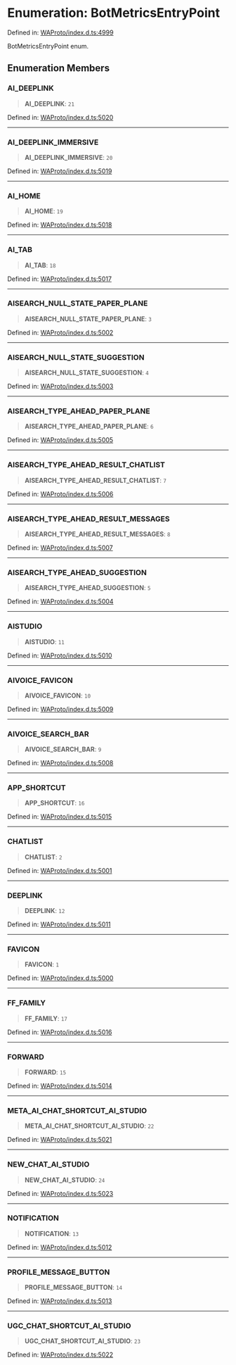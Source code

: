 # Enumeration: BotMetricsEntryPoint

Defined in: [WAProto/index.d.ts:4999](https://github.com/Fokusdotid/bail/blob/82f46c566476ac566bfd781dede14412fcdfb787/WAProto/index.d.ts#L4999)

BotMetricsEntryPoint enum.

## Enumeration Members

### AI\_DEEPLINK

> **AI\_DEEPLINK**: `21`

Defined in: [WAProto/index.d.ts:5020](https://github.com/Fokusdotid/bail/blob/82f46c566476ac566bfd781dede14412fcdfb787/WAProto/index.d.ts#L5020)

***

### AI\_DEEPLINK\_IMMERSIVE

> **AI\_DEEPLINK\_IMMERSIVE**: `20`

Defined in: [WAProto/index.d.ts:5019](https://github.com/Fokusdotid/bail/blob/82f46c566476ac566bfd781dede14412fcdfb787/WAProto/index.d.ts#L5019)

***

### AI\_HOME

> **AI\_HOME**: `19`

Defined in: [WAProto/index.d.ts:5018](https://github.com/Fokusdotid/bail/blob/82f46c566476ac566bfd781dede14412fcdfb787/WAProto/index.d.ts#L5018)

***

### AI\_TAB

> **AI\_TAB**: `18`

Defined in: [WAProto/index.d.ts:5017](https://github.com/Fokusdotid/bail/blob/82f46c566476ac566bfd781dede14412fcdfb787/WAProto/index.d.ts#L5017)

***

### AISEARCH\_NULL\_STATE\_PAPER\_PLANE

> **AISEARCH\_NULL\_STATE\_PAPER\_PLANE**: `3`

Defined in: [WAProto/index.d.ts:5002](https://github.com/Fokusdotid/bail/blob/82f46c566476ac566bfd781dede14412fcdfb787/WAProto/index.d.ts#L5002)

***

### AISEARCH\_NULL\_STATE\_SUGGESTION

> **AISEARCH\_NULL\_STATE\_SUGGESTION**: `4`

Defined in: [WAProto/index.d.ts:5003](https://github.com/Fokusdotid/bail/blob/82f46c566476ac566bfd781dede14412fcdfb787/WAProto/index.d.ts#L5003)

***

### AISEARCH\_TYPE\_AHEAD\_PAPER\_PLANE

> **AISEARCH\_TYPE\_AHEAD\_PAPER\_PLANE**: `6`

Defined in: [WAProto/index.d.ts:5005](https://github.com/Fokusdotid/bail/blob/82f46c566476ac566bfd781dede14412fcdfb787/WAProto/index.d.ts#L5005)

***

### AISEARCH\_TYPE\_AHEAD\_RESULT\_CHATLIST

> **AISEARCH\_TYPE\_AHEAD\_RESULT\_CHATLIST**: `7`

Defined in: [WAProto/index.d.ts:5006](https://github.com/Fokusdotid/bail/blob/82f46c566476ac566bfd781dede14412fcdfb787/WAProto/index.d.ts#L5006)

***

### AISEARCH\_TYPE\_AHEAD\_RESULT\_MESSAGES

> **AISEARCH\_TYPE\_AHEAD\_RESULT\_MESSAGES**: `8`

Defined in: [WAProto/index.d.ts:5007](https://github.com/Fokusdotid/bail/blob/82f46c566476ac566bfd781dede14412fcdfb787/WAProto/index.d.ts#L5007)

***

### AISEARCH\_TYPE\_AHEAD\_SUGGESTION

> **AISEARCH\_TYPE\_AHEAD\_SUGGESTION**: `5`

Defined in: [WAProto/index.d.ts:5004](https://github.com/Fokusdotid/bail/blob/82f46c566476ac566bfd781dede14412fcdfb787/WAProto/index.d.ts#L5004)

***

### AISTUDIO

> **AISTUDIO**: `11`

Defined in: [WAProto/index.d.ts:5010](https://github.com/Fokusdotid/bail/blob/82f46c566476ac566bfd781dede14412fcdfb787/WAProto/index.d.ts#L5010)

***

### AIVOICE\_FAVICON

> **AIVOICE\_FAVICON**: `10`

Defined in: [WAProto/index.d.ts:5009](https://github.com/Fokusdotid/bail/blob/82f46c566476ac566bfd781dede14412fcdfb787/WAProto/index.d.ts#L5009)

***

### AIVOICE\_SEARCH\_BAR

> **AIVOICE\_SEARCH\_BAR**: `9`

Defined in: [WAProto/index.d.ts:5008](https://github.com/Fokusdotid/bail/blob/82f46c566476ac566bfd781dede14412fcdfb787/WAProto/index.d.ts#L5008)

***

### APP\_SHORTCUT

> **APP\_SHORTCUT**: `16`

Defined in: [WAProto/index.d.ts:5015](https://github.com/Fokusdotid/bail/blob/82f46c566476ac566bfd781dede14412fcdfb787/WAProto/index.d.ts#L5015)

***

### CHATLIST

> **CHATLIST**: `2`

Defined in: [WAProto/index.d.ts:5001](https://github.com/Fokusdotid/bail/blob/82f46c566476ac566bfd781dede14412fcdfb787/WAProto/index.d.ts#L5001)

***

### DEEPLINK

> **DEEPLINK**: `12`

Defined in: [WAProto/index.d.ts:5011](https://github.com/Fokusdotid/bail/blob/82f46c566476ac566bfd781dede14412fcdfb787/WAProto/index.d.ts#L5011)

***

### FAVICON

> **FAVICON**: `1`

Defined in: [WAProto/index.d.ts:5000](https://github.com/Fokusdotid/bail/blob/82f46c566476ac566bfd781dede14412fcdfb787/WAProto/index.d.ts#L5000)

***

### FF\_FAMILY

> **FF\_FAMILY**: `17`

Defined in: [WAProto/index.d.ts:5016](https://github.com/Fokusdotid/bail/blob/82f46c566476ac566bfd781dede14412fcdfb787/WAProto/index.d.ts#L5016)

***

### FORWARD

> **FORWARD**: `15`

Defined in: [WAProto/index.d.ts:5014](https://github.com/Fokusdotid/bail/blob/82f46c566476ac566bfd781dede14412fcdfb787/WAProto/index.d.ts#L5014)

***

### META\_AI\_CHAT\_SHORTCUT\_AI\_STUDIO

> **META\_AI\_CHAT\_SHORTCUT\_AI\_STUDIO**: `22`

Defined in: [WAProto/index.d.ts:5021](https://github.com/Fokusdotid/bail/blob/82f46c566476ac566bfd781dede14412fcdfb787/WAProto/index.d.ts#L5021)

***

### NEW\_CHAT\_AI\_STUDIO

> **NEW\_CHAT\_AI\_STUDIO**: `24`

Defined in: [WAProto/index.d.ts:5023](https://github.com/Fokusdotid/bail/blob/82f46c566476ac566bfd781dede14412fcdfb787/WAProto/index.d.ts#L5023)

***

### NOTIFICATION

> **NOTIFICATION**: `13`

Defined in: [WAProto/index.d.ts:5012](https://github.com/Fokusdotid/bail/blob/82f46c566476ac566bfd781dede14412fcdfb787/WAProto/index.d.ts#L5012)

***

### PROFILE\_MESSAGE\_BUTTON

> **PROFILE\_MESSAGE\_BUTTON**: `14`

Defined in: [WAProto/index.d.ts:5013](https://github.com/Fokusdotid/bail/blob/82f46c566476ac566bfd781dede14412fcdfb787/WAProto/index.d.ts#L5013)

***

### UGC\_CHAT\_SHORTCUT\_AI\_STUDIO

> **UGC\_CHAT\_SHORTCUT\_AI\_STUDIO**: `23`

Defined in: [WAProto/index.d.ts:5022](https://github.com/Fokusdotid/bail/blob/82f46c566476ac566bfd781dede14412fcdfb787/WAProto/index.d.ts#L5022)
